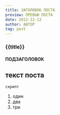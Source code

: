 ```yaml
---
title: ЗАГОЛОВОК ПОСТА
preview: ПРЕВЬЮ ПОСТА
date: 2012-12-12
author: АВТОР
tag: post
---
```


### {{title}} <!-- h3 -->

#### ПОДЗАГОЛОВОК <!-- h4 -->

## текст поста <!-- p -->

<!-- pre -->

```
скрипт
```

<!-- ul/ol -->

1. один <!-- li -->
2. два <!-- li -->
3. три <!-- li -->
